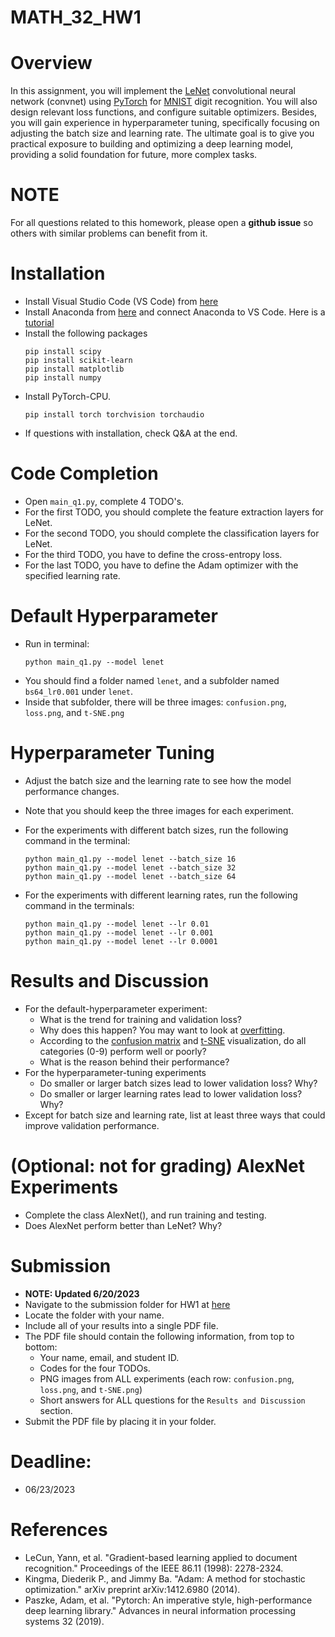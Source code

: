 # MATH_32_HW1 

# Overview

In this assignment, you will implement the [LeNet](https://en.wikipedia.org/wiki/LeNet#:~:text=In%20general%2C%20LeNet%20refers%20to,in%20large%2Dscale%20image%20processing.) convolutional neural network (convnet) using [PyTorch](https://pytorch.org/) for [MNIST](http://yann.lecun.com/exdb/mnist/) digit recognition. You will also design relevant loss functions, and configure suitable optimizers. Besides, you will gain experience in hyperparameter tuning, specifically focusing on adjusting the batch size and learning rate. The ultimate goal is to give you practical exposure to building and optimizing a deep learning model, providing a solid foundation for future, more complex tasks.

# NOTE
For all questions related to this homework, please open a **github issue** so others with similar problems can benefit from it. 

# Installation

* Install Visual Studio Code (VS Code) from [here](https://code.visualstudio.com/)
* Install Anaconda from [here](https://www.anaconda.com/) and connect Anaconda to VS Code. Here is a [tutorial](https://opensourceoptions.com/blog/setup-anaconda-python-to-work-with-visual-studio-code-on-windows/)
* Install the following packages
  ```
  pip install scipy
  pip install scikit-learn
  pip install matplotlib
  pip install numpy
  ```
* Install PyTorch-CPU. 
  ```
  pip install torch torchvision torchaudio
  ```
* If questions with installation, check Q&A at the end. 

# Code Completion

* Open `main_q1.py`, complete 4 TODO's. 
* For the first TODO, you should complete the feature extraction layers for LeNet.
* For the second TODO, you should complete the classification layers for LeNet.
* For the third TODO, you have to define the cross-entropy loss.
* For the last TODO, you have to define the Adam optimizer with the specified learning rate.

# Default Hyperparameter 

* Run in terminal:
  ```
  python main_q1.py --model lenet
  ```
* You should find a folder named `lenet`, and a subfolder named `bs64_lr0.001` under `lenet`.
* Inside that subfolder, there will be three images: `confusion.png`, `loss.png`, and `t-SNE.png`

# Hyperparameter Tuning

* Adjust the batch size and the learning rate to see how the model performance changes.
* Note that you should keep the three images for each experiment.
* For the experiments with different batch sizes, run the following command in the terminal:
  ```
  python main_q1.py --model lenet --batch_size 16
  python main_q1.py --model lenet --batch_size 32
  python main_q1.py --model lenet --batch_size 64
  ```
  
* For the experiments with different learning rates, run the following command in the terminals:
  ```
  python main_q1.py --model lenet --lr 0.01
  python main_q1.py --model lenet --lr 0.001
  python main_q1.py --model lenet --lr 0.0001
  ```

# Results and Discussion

* For the default-hyperparameter experiment:
  * What is the trend for training and validation loss?
  * Why does this happen? You may want to look at [overfitting](https://en.wikipedia.org/wiki/Overfitting). 
  * According to the [confusion matrix](https://en.wikipedia.org/wiki/Confusion_matrix) and [t-SNE](https://en.wikipedia.org/wiki/T-distributed_stochastic_neighbor_embedding) visualization, do all categories (0-9) perform well or poorly?
  * What is the reason behind their performance?
* For the hyperparameter-tuning experiments
  * Do smaller or larger batch sizes lead to lower validation loss? Why?
  * Do smaller or larger learning rates lead to lower validation loss? Why?
* Except for batch size and learning rate, list at least three ways that could improve validation performance.

# (Optional: not for grading) AlexNet Experiments

* Complete the class AlexNet(), and run training and testing. 
* Does AlexNet perform better than LeNet? Why?

# Submission
* **NOTE: Updated 6/20/2023** 
* Navigate to the submission folder for HW1 at [here](https://drive.google.com/drive/folders/1hwGsferj7bGmZqLrkaAbrAr6xOtCwqot)
* Locate the folder with your name. 
* Include all of your results into a single PDF file.
* The PDF file should contain the following information, from top to bottom:
  * Your name, email, and student ID.
  * Codes for the four TODOs. 
  * PNG images from ALL experiments (each row: `confusion.png`, `loss.png`, and `t-SNE.png`)
  * Short answers for ALL questions for the ``Results and Discussion`` section.
* Submit the PDF file by placing it in your folder.

# Deadline:
* 06/23/2023

# References
* LeCun, Yann, et al. "Gradient-based learning applied to document recognition." Proceedings of the IEEE 86.11 (1998): 2278-2324.
* Kingma, Diederik P., and Jimmy Ba. "Adam: A method for stochastic optimization." arXiv preprint arXiv:1412.6980 (2014).
* Paszke, Adam, et al. "Pytorch: An imperative style, high-performance deep learning library." Advances in neural information processing systems 32 (2019).
